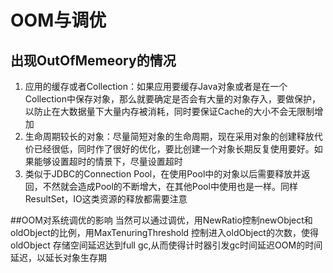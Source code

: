 # OOM与调优
## 出现OutOfMemeory的情况
1. 应用的缓存或者Collection：如果应用要缓存Java对象或者是在一个Collection中保存对象，那么就要确定是否会有大量的对象存入，要做保护，以防止在大数据量下大量内存被消耗，同时要保证Cache的大小不会无限制增加
2. 生命周期较长的对象：尽量简短对象的生命周期，现在采用对象的创建释放代价已经很低，同时作了很好的优化，要比创建一个对象长期反复使用要好。如果能够设置超时的情景下，尽量设置超时
3. 类似于JDBC的Connection Pool，在使用Pool中的对象以后需要释放并返回，不然就会造成Pool的不断增大，在其他Pool中使用也是一样。同样ResultSet，IO这类资源的释放都需要注意

##OOM对系统调优的影响
当然可以通过调优，用NewRatio控制newObject和oldObject的比例，用MaxTenuringThreshold 控制进入oldObject的次数，使得oldObject 存储空间延迟达到full gc,从而使得计时器引发gc时间延迟OOM的时间延迟，以延长对象生存期
